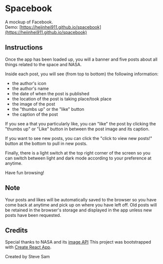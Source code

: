 # Spacebook

A mockup of Facebook.\
Demo: [https://heiinhei911.github.io/spacebook](https://heiinhei911.github.io/spacebook)

## Instructions

Once the app has been loaded up, you will a banner and five posts about all things related to the space and NASA.

Inside each post, you will see \(from top to bottom\) the following information:

- the author's icon
- the author's name
- the date of when the post is published
- the location of the post is taking place/took place
- the image of the post
- the "thumbs up" or the "like" button
- the caption of the post

If you see a that you particularly like, you can "like" the post by clicking the "thumbs up" or "Like" button in between the post image and its caption.

If you want to see new posts, you can click the "click to view new posts!" button at the bottom to pull in new posts.

Finally, there is a light switch at the top right corner of the screen so you can switch between light and dark mode according to your preference at anytime.

Have fun browsing!

## Note

Your posts and likes will be automatically saved to the browser so you have come back at anytime and pick up on where you have left off. Old posts will be retained in the browser's storage and displayed in the app unless new posts have been requested.

## Credits

Special thanks to NASA and its [image API](https://api.nasa.gov/)
This project was bootstrapped with [Create React App](https://github.com/facebook/create-react-app).

Created by Steve Sam
